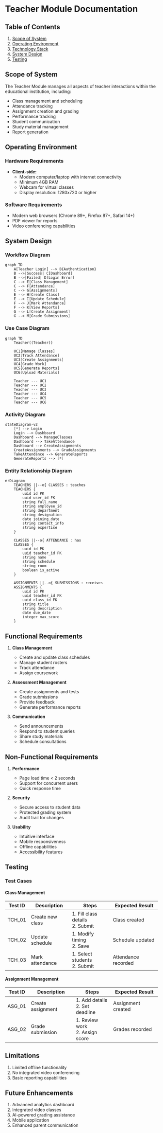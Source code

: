 
# Teacher Module Documentation

## Table of Contents
1. [Scope of System](#scope-of-system)
2. [Operating Environment](#operating-environment)
3. [Technology Stack](#technology-stack)
4. [System Design](#system-design)
5. [Testing](#testing)

## Scope of System
The Teacher Module manages all aspects of teacher interactions within the educational institution, including:
- Class management and scheduling
- Attendance tracking
- Assignment creation and grading
- Performance tracking
- Student communication
- Study material management
- Report generation

## Operating Environment

### Hardware Requirements
- **Client-side:**
  - Modern computer/laptop with internet connectivity
  - Minimum 4GB RAM
  - Webcam for virtual classes
  - Display resolution: 1280x720 or higher

### Software Requirements
- Modern web browsers (Chrome 89+, Firefox 87+, Safari 14+)
- PDF viewer for reports
- Video conferencing capabilities

## System Design

### Workflow Diagram
```mermaid
graph TD
    A[Teacher Login] --> B{Authentication}
    B -->|Success| C[Dashboard]
    B -->|Failed| D[Login Error]
    C --> E[Class Management]
    C --> F[Attendance]
    C --> G[Assignments]
    E --> H[Create Class]
    E --> I[Update Schedule]
    F --> J[Mark Attendance]
    F --> K[View Reports]
    G --> L[Create Assignment]
    G --> M[Grade Submissions]
```

### Use Case Diagram
```mermaid
graph TD
    Teacher((Teacher))
    
    UC1[Manage Classes]
    UC2[Track Attendance]
    UC3[Create Assignments]
    UC4[Grade Work]
    UC5[Generate Reports]
    UC6[Upload Materials]
    
    Teacher --- UC1
    Teacher --- UC2
    Teacher --- UC3
    Teacher --- UC4
    Teacher --- UC5
    Teacher --- UC6
```

### Activity Diagram
```mermaid
stateDiagram-v2
    [*] --> Login
    Login --> Dashboard
    Dashboard --> ManageClasses
    Dashboard --> TakeAttendance
    Dashboard --> CreateAssignments
    CreateAssignments --> GradeAssignments
    TakeAttendance --> GenerateReports
    GenerateReports --> [*]
```

### Entity Relationship Diagram
```mermaid
erDiagram
    TEACHERS ||--o{ CLASSES : teaches
    TEACHERS {
        uuid id PK
        uuid user_id FK
        string full_name
        string employee_id
        string department
        string designation
        date joining_date
        string contact_info
        string expertise
    }
    
    CLASSES ||--o{ ATTENDANCE : has
    CLASSES {
        uuid id PK
        uuid teacher_id FK
        string name
        string schedule
        string room
        boolean is_active
    }
    
    ASSIGNMENTS ||--o{ SUBMISSIONS : receives
    ASSIGNMENTS {
        uuid id PK
        uuid teacher_id FK
        uuid class_id FK
        string title
        string description
        date due_date
        integer max_score
    }
```

## Functional Requirements
1. **Class Management**
   - Create and update class schedules
   - Manage student rosters
   - Track attendance
   - Assign coursework

2. **Assessment Management**
   - Create assignments and tests
   - Grade submissions
   - Provide feedback
   - Generate performance reports

3. **Communication**
   - Send announcements
   - Respond to student queries
   - Share study materials
   - Schedule consultations

## Non-Functional Requirements
1. **Performance**
   - Page load time < 2 seconds
   - Support for concurrent users
   - Quick response time

2. **Security**
   - Secure access to student data
   - Protected grading system
   - Audit trail for changes

3. **Usability**
   - Intuitive interface
   - Mobile responsiveness
   - Offline capabilities
   - Accessibility features

## Testing

### Test Cases

#### Class Management
| Test ID | Description | Steps | Expected Result |
|---------|-------------|-------|-----------------|
| TCH_01 | Create new class | 1. Fill class details<br>2. Submit | Class created |
| TCH_02 | Update schedule | 1. Modify timing<br>2. Save | Schedule updated |
| TCH_03 | Mark attendance | 1. Select students<br>2. Submit | Attendance recorded |

#### Assignment Management
| Test ID | Description | Steps | Expected Result |
|---------|-------------|-------|-----------------|
| ASG_01 | Create assignment | 1. Add details<br>2. Set deadline | Assignment created |
| ASG_02 | Grade submission | 1. Review work<br>2. Assign score | Grades recorded |

## Limitations
1. Limited offline functionality
2. No integrated video conferencing
3. Basic reporting capabilities

## Future Enhancements
1. Advanced analytics dashboard
2. Integrated video classes
3. AI-powered grading assistance
4. Mobile application
5. Enhanced parent communication
